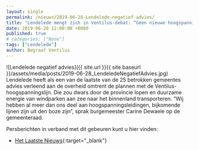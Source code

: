 ```yaml
---
layout: single
permalink: /nieuws/2019-06-28-Lendelede-negatief-advies/
title: "Lendelede mengt zich in Ventilus-debat: “Geen nieuwe hoogspanningsmasten op ons grondgebied”"
date: 2019-06-28 12:00:00 +0000
published: true
# categories: ["None"]
tags: ["Lendelede"]
author: Begraaf Ventilus
---
```

![Lendelede negatief advies]({{ site.url }}{{ site.baseurl }}/assets/media/posts/2019-06-28_LendeledeNegatiefAdvies.jpg)
Lendelede heeft als een van de laatste van de 25 betrokken gemeentes advies verleend aan de overheid omtrent de plannen met de Ventilus-hoogspanningslijn. Die zou dwars door de provincie lopen en duurzame energie van windparken aan zee naar het binnenland transporteren. “Wij hebben al meer dan ons deel aan hoogspanningsleidingen, bijkomende lijnen zijn uit den boze zijn”, sprak burgemeester Carine Dewaele op de gemeenteraad. 

Persberichten in verband met dit gebeuren kunt u hier vinden:
- [Het Laatste Nieuws](https://www.hln.be/in-de-buurt/lendelede/lendelede-mengt-zich-in-ventilus-debat-geen-nieuwe-hoogspanningsmasten-op-ons-grondgebied~a8d34db9/){:target="_blank"}